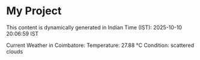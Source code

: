 # My Project

This content is dynamically generated in Indian Time (IST): 2025-10-10 20:06:59 IST


Current Weather in Coimbatore:
Temperature: 27.88 °C
Condition: scattered clouds
